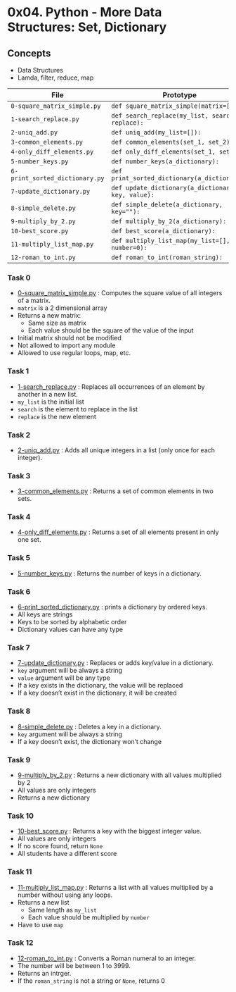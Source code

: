 # 0x04. Python - More Data Structures: Set, Dictionary

## Concepts
  * Data Structures
  * Lamda, filter, reduce, map

| File  | Prototype  |
| ----- | -----      |
| `0-square_matrix_simple.py` | `def square_matrix_simple(matrix=[]):` |
| `1-search_replace.py` | `def search_replace(my_list, search, replace):` |
| `2-uniq_add.py` | `def uniq_add(my_list=[]):` |
| `3-common_elements.py` | `def common_elements(set_1, set_2):` |
| `4-only_diff_elements.py` | `def only_diff_elements(set_1, set_2):` |
| `5-number_keys.py` | `def number_keys(a_dictionary):` |
| `6-print_sorted_dictionary.py` | `def print_sorted_dictionary(a_dictionary):` |
| `7-update_dictionary.py` | `def update_dictionary(a_dictionary, key, value):` |
| `8-simple_delete.py` | `def simple_delete(a_dictionary, key=""):` |
| `9-multiply_by_2.py` | `def multiply_by_2(a_dictionary):` |
| `10-best_score.py` | `def best_score(a_dictionary):` |
| `11-multiply_list_map.py` | `def multiply_list_map(my_list=[], number=0):` |
| `12-roman_to_int.py` | `def roman_to_int(roman_string):` |

### Task 0
* [0-square_matrix_simple.py](./0-square_matrix_simple.py) : Computes the square value of all integers of a matrix.
* `matrix` is a 2 dimensional array
* Returns a new matrix:
    * Same size as matrix
    * Each value should be the square of the value of the input
* Initial matrix should not be modified
* Not allowed to import any module
* Allowed to use regular loops, map, etc.

### Task 1
* [1-search_replace.py](./1-search_replace.py) : Replaces all occurrences of an element by another in a new list.
* `my_list` is the initial list
* `search` is the element to replace in the list
* `replace` is the new element

### Task 2
* [2-uniq_add.py](./2-uniq_add.py) : Adds all unique integers in a list (only once for each integer).

### Task 3
* [3-common_elements.py](./3-common_elements.py) : Returns a set of common elements in two sets.

### Task 4
* [4-only_diff_elements.py](./4-only_diff_elements.py) : Returns a set of all elements present in only one set.

### Task 5
* [5-number_keys.py](./5-number_keys.py) : Returns the number of keys in a dictionary.

### Task 6
* [6-print_sorted_dictionary.py](./6-print_sorted_dictionary.py) :  prints a dictionary by ordered keys.
* All keys are strings
* Keys to be sorted by alphabetic order
* Dictionary values can have any type

### Task 7
* [7-update_dictionary.py](./7-update_dictionary.py) : Replaces or adds key/value in a dictionary.
* `key` argument will be always a string
* `value` argument will be any type
* If a key exists in the dictionary, the value will be replaced
* If a key doesn’t exist in the dictionary, it will be created

### Task 8
* [8-simple_delete.py](./8-simple_delete.py) : Deletes a key in a dictionary.
* `key` argument will be always a string
* If a key doesn’t exist, the dictionary won’t change

### Task 9
* [9-multiply_by_2.py](./9-multiply_by_2.py) : Returns a new dictionary with all values multiplied by 2
* All values are only integers
* Returns a new dictionary

### Task 10
* [10-best_score.py](./10-best_score.py) : Returns a key with the biggest integer value.
* All values are only integers
* If no score found, return `None`
* All students have a different score

### Task 11
* [11-multiply_list_map.py](./11-multiply_list_map.py) : Returns a list with all values multiplied by a number without using any loops.
* Returns a new list
   * Same length as `my_list`
   * Each value should be multiplied by `number`
* Have to use `map`

### Task 12
* [12-roman_to_int.py](./12-roman_to_int.py) : Converts a Roman numeral to an integer.
* The  number will be between 1 to 3999.
* Returns an intrger.
* If the `roman_string` is not a string or `None`, returns 0
